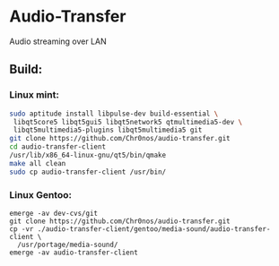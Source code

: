 # Audio-Transfer
Audio streaming over LAN

## Build:

### Linux mint:

``` bash
sudo aptitude install libpulse-dev build-essential \
 libqt5core5 libqt5gui5 libqt5network5 qtmultimedia5-dev \
 libqt5multimedia5-plugins libqt5multimedia5 git
git clone https://github.com/Chr0nos/audio-transfer.git
cd audio-transfer-client
/usr/lib/x86_64-linux-gnu/qt5/bin/qmake
make all clean
sudo cp audio-transfer-client /usr/bin/
```
    
### Linux Gentoo:
```
emerge -av dev-cvs/git
git clone https://github.com/Chr0nos/audio-transfer.git
cp -vr ./audio-transfer-client/gentoo/media-sound/audio-transfer-client \
  /usr/portage/media-sound/
emerge -av audio-transfer-client
```
